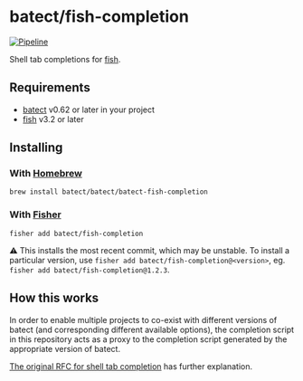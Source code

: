 # batect/fish-completion

[![Pipeline](https://github.com/batect/fish-completion/workflows/Pipeline/badge.svg?branch=master)](https://github.com/batect/fish-completion/actions?query=workflow%3APipeline+branch%3Amaster)

Shell tab completions for [fish](https://fishshell.com/).

## Requirements

* [batect](https://batect.dev) v0.62 or later in your project
* [fish](https://fishshell.com/) v3.2 or later

## Installing

### With [Homebrew](http://brew.sh/)

```
brew install batect/batect/batect-fish-completion
```

### With [Fisher](https://github.com/jorgebucaran/fisher)

```shell
fisher add batect/fish-completion
```

:warning: This installs the most recent commit, which may be unstable. To install a particular version, use `fisher add batect/fish-completion@<version>`,
eg. `fisher add batect/fish-completion@1.2.3`.

## How this works

In order to enable multiple projects to co-exist with different versions of batect (and corresponding different available options), the completion script
in this repository acts as a proxy to the completion script generated by the appropriate version of batect.

[The original RFC for shell tab completion](https://github.com/batect/batect/blob/master/rfcs/2020-03-shell-tab-completion/proposal.md) has further explanation.
